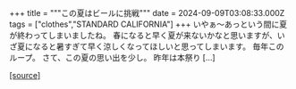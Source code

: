 +++
title = """この夏はビールに挑戦"""
date = 2024-09-09T03:08:33.000Z
tags = ["clothes","STANDARD CALIFORNIA"]
+++
いやぁ～あっという間に夏が終わってしまいましたね。 春になると早く夏が来ないかなと思いますが、いざ夏になると暑すぎて早く涼しくなってほしいと思ってしまいます。 毎年このループ。 さて、この夏の思い出を少し。 昨年は本祭り \[…\]

[[source]](https://www.standardcalifornia.com/blog/49178.html)
